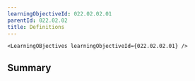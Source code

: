 ```yaml
---
learningObjectiveId: 022.02.02.01
parentId: 022.02.02
title: Definitions
---
```


```tsx eval
<LearningOBjectives learningObjectiveId={022.02.02.01} />
```

## Summary
